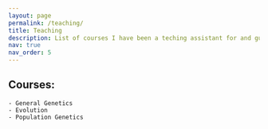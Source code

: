 ```yaml
---
layout: page
permalink: /teaching/
title: Teaching
description: List of courses I have been a teching assistant for and guest lectured for.
nav: true
nav_order: 5
---
```


## Courses:

    - General Genetics
    - Evolution
    - Population Genetics 
